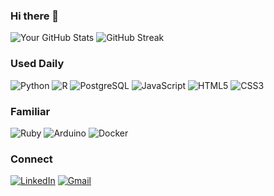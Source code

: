 ### Hi there 👋


![Your GitHub Stats](https://github-readme-stats.vercel.app/api?username=akshay-podagatlapalli)  ![GitHub Streak](https://github-readme-streak-stats.herokuapp.com/?user=akshay-podagatlapalli)

### Used Daily
![Python](https://img.shields.io/badge/-Python-3776AB?style=flat-square&logo=Python&logoColor=white)
![R](https://img.shields.io/badge/-R-276DC3?style=flat-square&logo=R&logoColor=white)
![PostgreSQL](https://img.shields.io/badge/-PostgreSQL-4169E1?style=flat-square&logo=PostgreSQL&logoColor=white)
![JavaScript](https://img.shields.io/badge/-JavaScript-F7DF1E?style=flat-square&logo=JavaScript&logoColor=black)
![HTML5](https://img.shields.io/badge/-HTML5-E34F26?style=flat-square&logo=HTML5&logoColor=white)
![CSS3](https://img.shields.io/badge/-CSS3-1572B6?style=flat-square&logo=CSS3&logoColor=white)


### Familiar
![Ruby](https://img.shields.io/badge/-Ruby-CC342D?style=flat-square&logo=Ruby&logoColor=white)
![Arduino](https://img.shields.io/badge/-Arduino-00979D?style=flat-square&logo=Arduino&logoColor=white)
![Docker](https://img.shields.io/badge/-Docker-2496ED?style=flat-square&logo=Docker&logoColor=white)

### Connect
[![LinkedIn](https://img.shields.io/badge/-LinkedIn-0077B5?style=flat-square&logo=LinkedIn&logoColor=white)](https://www.linkedin.com/in/akshaypalli/)
[![Gmail](https://img.shields.io/badge/-Gmail-D14836?style=flat-square&logo=Gmail&logoColor=white)](Your-Gmail)

